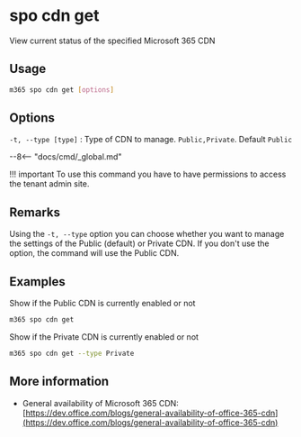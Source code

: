 # spo cdn get

View current status of the specified Microsoft 365 CDN

## Usage

```sh
m365 spo cdn get [options]
```

## Options

`-t, --type [type]`
: Type of CDN to manage. `Public,Private`. Default `Public`

--8<-- "docs/cmd/_global.md"

!!! important
    To use this command you have to have permissions to access the tenant admin site.

## Remarks

Using the `-t, --type` option you can choose whether you want to manage the settings of the Public (default) or Private CDN. If you don't use the option, the command will use the Public CDN.

## Examples

Show if the Public CDN is currently enabled or not

```sh
m365 spo cdn get
```

Show if the Private CDN is currently enabled or not

```sh
m365 spo cdn get --type Private
```

## More information

- General availability of Microsoft 365 CDN: [https://dev.office.com/blogs/general-availability-of-office-365-cdn](https://dev.office.com/blogs/general-availability-of-office-365-cdn)